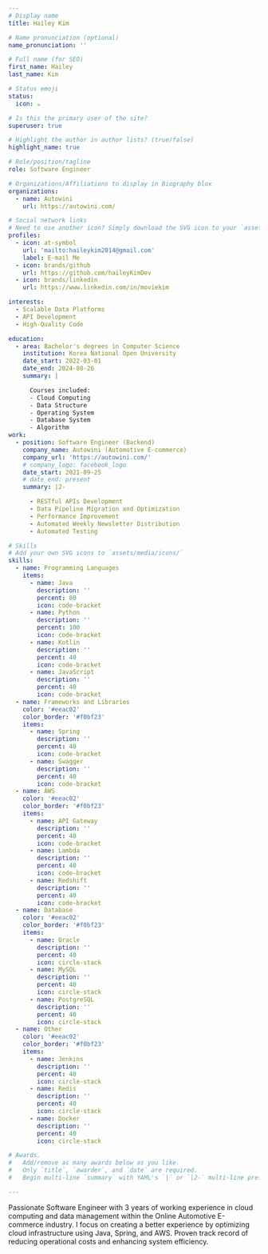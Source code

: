 ```yaml
---
# Display name
title: Hailey Kim

# Name pronunciation (optional)
name_pronunciation: ''

# Full name (for SEO)
first_name: Hailey
last_name: Kim

# Status emoji
status:
  icon: ☕️

# Is this the primary user of the site?
superuser: true

# Highlight the author in author lists? (true/false)
highlight_name: true

# Role/position/tagline
role: Software Engineer

# Organizations/Affiliations to display in Biography blox
organizations:
  - name: Autowini
    url: https://autowini.com/

# Social network links
# Need to use another icon? Simply download the SVG icon to your `assets/media/icons/` folder.
profiles:
  - icon: at-symbol
    url: 'mailto:haileykim2014@gmail.com'
    label: E-mail Me
  - icon: brands/github
    url: https://github.com/haileyKimDev
  - icon: brands/linkedin
    url: https://www.linkedin.com/in/moviekim

interests:
  - Scalable Data Platforms
  - API Development
  - High-Quality Code

education:
  - area: Bachelor's degrees in Computer Science
    institution: Korea National Open University 
    date_start: 2022-03-01
    date_end: 2024-08-26
    summary: |

      Courses included:
      - Cloud Computing
      - Data Structure
      - Operating System
      - Database System
      - Algorithm
work:
  - position: Software Engineer (Backend)
    company_name: Autowini (Automotive E-commerce)
    company_url: 'https://autowini.com/'
    # company_logo: facebook_logo
    date_start: 2021-09-25
    # date_end: present
    summary: |2-

      - RESTful APIs Development
      - Data Pipeline Migration and Optimization
      - Performance Improvement
      - Automated Weekly Newsletter Distribution
      - Automated Testing

# Skills
# Add your own SVG icons to `assets/media/icons/`
skills:
  - name: Programming Languages
    items:
      - name: Java
        description: ''
        percent: 80
        icon: code-bracket
      - name: Python
        description: ''
        percent: 100
        icon: code-bracket
      - name: Kotlin 
        description: ''
        percent: 40
        icon: code-bracket
      - name: JavaScript
        description: ''
        percent: 40
        icon: code-bracket
  - name: Frameworks and Libraries
    color: '#eeac02'
    color_border: '#f0bf23'
    items:
      - name: Spring
        description: ''
        percent: 40
        icon: code-bracket
      - name: Swagger
        description: ''
        percent: 40
        icon: code-bracket
  - name: AWS
    color: '#eeac02'
    color_border: '#f0bf23'
    items:
      - name: API Gateway
        description: ''
        percent: 40
        icon: code-bracket
      - name: Lambda
        description: ''
        percent: 40
        icon: code-bracket
      - name: Redshift
        description: ''
        percent: 40
        icon: code-bracket
  - name: Database
    color: '#eeac02'
    color_border: '#f0bf23'
    items:
      - name: Oracle
        description: ''
        percent: 40
        icon: circle-stack
      - name: MySQL
        description: ''
        percent: 40
        icon: circle-stack
      - name: PostgreSQL
        description: ''
        percent: 40
        icon: circle-stack
  - name: Other
    color: '#eeac02'
    color_border: '#f0bf23'
    items:
      - name: Jenkins
        description: ''
        percent: 40
        icon: circle-stack
      - name: Redis
        description: ''
        percent: 40
        icon: circle-stack
      - name: Docker
        description: ''
        percent: 40
        icon: circle-stack

# Awards.
#   Add/remove as many awards below as you like.
#   Only `title`, `awarder`, and `date` are required.
#   Begin multi-line `summary` with YAML's `|` or `|2-` multi-line prefix and indent 2 spaces below.

---
```


<!-- ## About Me -->

Passionate Software Engineer with 3 years of working experience in cloud computing and data management within the Online Automotive E-commerce industry. I focus on creating a better experience by optimizing cloud infrastructure using Java, Spring, and AWS. Proven track record of reducing operational costs and enhancing system efficiency.